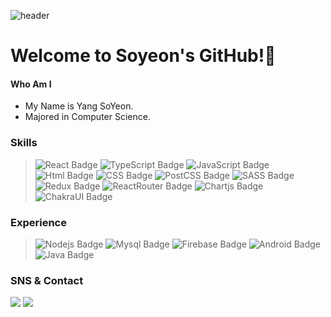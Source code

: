 ![header](https://capsule-render.vercel.app/api?type=waving&color=gradient&height=100&section=header)

# Welcome to Soyeon's GitHub!👋

#### Who Am I
- My Name is Yang SoYeon.
- Majored in Computer Science.

### Skills
>![React Badge](https://img.shields.io/badge/react-61DAFB?style=flat-square&logo=React&logoColor=white) ![TypeScript Badge](https://img.shields.io/badge/TypeScript-3178C6?style=flat-square&logo=TypeScript&logoColor=white) ![JavaScript Badge](https://img.shields.io/badge/JavaScript-F7DF1E?style=flat-square&logo=JavaScript&logoColor=white) ![Html Badge](https://img.shields.io/badge/HTML-E34F26?style=flat-square&logo=HTML5&logoColor=white) ![CSS Badge](https://img.shields.io/badge/CSS-1572B6?style=flat-square&logo=CSS3&logoColor=white) ![PostCSS Badge](https://img.shields.io/badge/PostCSS-DD3A0A?style=flat-square&logo=PostCSS&logoColor=white) ![SASS Badge](https://img.shields.io/badge/Sass-CC6699?style=flat-square&logo=SASS&logoColor=white) <br />
>![Redux Badge](https://img.shields.io/badge/redux-764ABC?style=flat-square&logo=redux&logoColor=white) ![ReactRouter Badge](https://img.shields.io/badge/ReactRouter-CA4245?style=flat-square&logo=reactrouter&logoColor=white) ![Chartjs Badge](https://img.shields.io/badge/chartjs-FF6384?style=flat-square&logo=Chartdotjs&logoColor=white) ![ChakraUI Badge](https://img.shields.io/badge/chakraUI-319795?style=flat-square&logo=chakraUI&logoColor=white) 



### Experience

>![Nodejs Badge](https://img.shields.io/badge/Nodejs-339933?style=flat-square&logo=Nodejs&logoColor=white) ![Mysql Badge](https://img.shields.io/badge/Mysql-4479A1?style=flat-square&logo=Mysql&logoColor=white)
>![Firebase Badge](https://img.shields.io/badge/Firebase-FFCA28?style=flat-square&logo=Firebase&logoColor=white) 
>![Android Badge](https://img.shields.io/badge/Android-3DDC84?style=flat-square&logo=Android&logoColor=white) ![Java Badge](https://img.shields.io/badge/Java-007396?style=flat-square&logo=Java&logoColor=white) 

### SNS & Contact
<a href="https://velog.io/@soyeon9819"><img src="https://img.shields.io/badge/Velog-20C997?style=flat-square&logo=velog&logoColor=white"/></a>
<a href="mailto:soyeon9819@gmail.com"><img src="https://img.shields.io/badge/Gmail-EA4335?style=flat-square&logo=gmail&logoColor=white"/></a>




